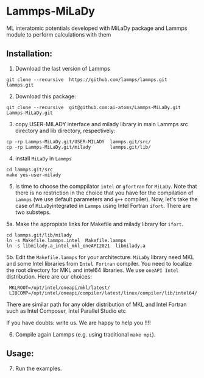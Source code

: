 # Lammps-MiLaDy
ML interatomic potentials developed with MiLaDy package and Lammps module to perform calculations with them 


Installation:
-----------------


1. Download the last version of Lammps

```
git clone --recursive  https://github.com/lammps/lammps.git  lammps.git 
```

2. Download this package:

```
git clone --recursive  git@github.com:ai-atoms/Lammps-MiLaDy.git Lammps-MiLaDy.git
```

3. copy USER-MILADY interface and milady library in main Lammps src directory and lib directory, respectively:

```
cp -rp Lammps-MiLaDy.git/USER-MILADY  lammps.git/src/
cp -rp Lammps-MiLaDy.git/milady       lammps.git/lib/
```

4. install `MiLaDy` in `Lammps`

```
cd lammps.git/src 
make yes-user-milady
```

5. Is time to choose the comppilator `intel` or `gfortran` for `MiLaDy`. Note that there is no restriction in the choice that you have for the compilation 
of `Lammps` (we use default parameters and `g++` compiler). Now, let's take the case of `MiLaDy`integrated in `Lammps`  using Intel Fortran `ifort`. There are two substeps.

5a. Make the appropiate links for Makefile and milady library for `ifort`. 
```
cd lammps.git/lib/milady
ln -s Makefile.lammps.intel  Makefile.lammps
ln -s libmilady.a_intel_mkl_oneAPI2021  libmilady.a
```

5b. Edit the `Makefile.lammps` for your architecture. `MiLaDy` library need MKL and some Intel libraries from `Intel Fortran` compiler. You need to localize the 
root directory for MKL and intel64 libraries. We use `oneAPI Intel` distribution. Here are our choices: 

```
 MKLROOT=/opt/intel/oneapi/mkl/latest/
 LIBCOMP=/opt/intel/oneapi/compiler/latest/linux/compiler/lib/intel64/
```
There are similar path for any older distribution of MKL and Intel Fortran such as Intel Composer, Intel Parallel Studio  etc

If you have doubts: write us. We are happy to help you !!!!

6. Compile again Lammps (e.g. using traditional `make mpi`). 

Usage:
-----------------

7. Run the examples.
